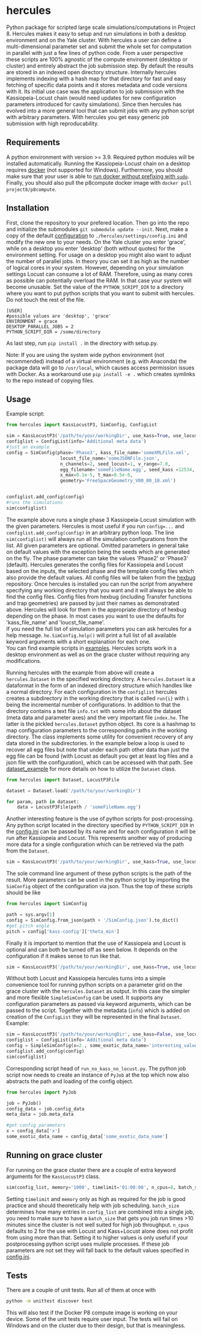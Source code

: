 # hercules
Python package for scripted large scale simulations/computations in Project 8. Hercules makes it easy to setup and run simulations in both a desktop environment and on the Yale cluster. With hercules a user can define a multi-dimensional parameter set and submit the whole set for computation in parallel with just a few lines of python code. From a user perspective these scripts are 100% agnostic of the compute environment (desktop or cluster) and entirely abstract the job submission step. By default the results are stored in an indexed open directory structure. Internally hercules implements indexing with a hash map for that directory for fast and easy fetching of specific data points and it stores metadata and code versions with it. Its initial use case was the application to job submission with the Kassiopeia-Locust chain (would need updates for new configuration parameters introduced for cavity simulations). Since then hercules has evolved into a more general tool that can submit jobs with any python script with arbitrary parameters. With hercules you get easy generic job submission with high reproducability.

## Requirements

A python environment with version >= 3.9. Required python modules will be installed automatically.
Running the Kassiopeia-Locust chain on a desktop requires [docker](https://www.docker.com/get-started) (not supported for Windows). Furthermore, you should make sure that your user is able to [run docker without prefixing with `sudo`](https://docs.docker.com/engine/install/linux-postinstall/#manage-docker-as-a-non-root-user). Finally, you should also pull the p8compute docker image with `docker pull project8/p8compute`.

## Installation

First, clone the repository to your prefered location. Then go into the repo and initialize the submodules `git submodule update --init`. Next, make a copy of the default [configuration](./hercules/settings/config.default.ini) to `./hercules/settings/config.ini` and modify the new one to your needs. On the Yale cluster you enter 'grace', while on a desktop you enter 'desktop' (both without quotes) for the environment setting. For usage on a desktop you might also want to adjust the number of parallel jobs. In theory you can set it as high as the number of logical cores in your system. However, depending on your simulation settings Locust can consume a lot of RAM. Therefore, using as many cores as possible can potentially overload the RAM. In that case your system will become unusable. Set the value of the `PYTHON_SCRIPT_DIR` to a directory where you want to put python scripts that you want to submit with hercules. Do not touch the rest of the file.
```
[USER]
#possible values are 'desktop', 'grace'
ENVIRONMENT = grace
DESKTOP_PARALLEL_JOBS = 2
PYTHON_SCRIPT_DIR = /some/directory
```

As last step, run `pip install .` in the directory with setup.py. 

Note: If you are using the system wide python environment (not recommended) instead of a virtual environment (e.g. with Anaconda) the package data will go to `/usr/local`, which causes access permission issues with Docker. As a workaround use `pip install -e .` which creates symlinks to the repo instead of copying files.

## Usage

Example script:

```python
from hercules import KassLocustP3, SimConfig, ConfigList

sim = KassLocustP3('/path/to/your/workingDir', use_kass=True, use_locust=True)
configlist = ConfigList(info='Additional meta data')
#just an example
config = SimConfig(phase='Phase3', kass_file_name='someXMLFile.xml', 
                    locust_file_name='someJSONFile.json', 
                    n_channels=2, seed_locust=1, v_range=7.0,
                    egg_filename='someFileName.egg', seed_kass =12534, x_min=0.1e-5, 
                    x_max=0.1e-5, t_max=0.5e-6,
                    geometry='FreeSpaceGeometry_V00_00_10.xml')


configlist.add_config(config)
#runs the simulations
sim(configlist)

```
The example above runs a single phase 3 Kassiopeia-Locust simulation with the given parameters. Hercules is most useful if you run `config=...` and `configlist.add_config(config)` in an arbitrary python loop. The line `sim(configlist)` will always run all the simulation configurations from the list. All given parameters are optional. Omitted parameters in general take on default values with the exception being the seeds which are generated on the fly. The phase parameter can take the values 'Phase2' or 'Phase3' (default). Hercules generates the config files for Kassiopeia and Locust based on the inputs, the selected phase and the template config files which also provide the default values. All config files will be taken from the [hexbug](https://github.com/project8/hexbug/tree/459dffe30eea7d8bab9ddff78b63fda5198041ad) repository. Once hercules is installed you can run the script from anywhere specifying any working directory that you want and it will always be able to find the config files. Config files from hexbug (including Transfer functions and trap geometries) are passed by just their names as demonstrated above. Hercules will look for them in the appropriate directory of hexbug depending on the phase. In most cases you want to use the defaults for 'kass_file_name' and 'loucst_file_name'.  
If you need the full list of simulation parameters you can ask hercules for a help message. `he.SimConfig.help()` will print a full list of all available keyword arguments with a short explanation for each one.  
You can find example scripts in [examples](./examples). Hercules scripts work in a desktop environment as well as on the grace cluster without requiring any modifications.

Running hercules with the example from above will create a `hercules.Dataset` in the specified working directory. A `hercules.Dataset` is a dataformat in the form of an indexed directory structure which handles like a normal directory. For each configuration in the `configlist` hercules creates a subdirectory in the working directory that is called `run{i}` with `i` being the incremental number of configurations. In addition to that the directory contains a text file `info.txt` with some info about the dataset (meta data and parameter axes) and the very important file `index.he`. The latter is the pickled `hercules.Dataset` python object. Its core is a hashmap to map configuration parameters to the corresponding paths in the working directory. The class implements some utility for convenient recovery of any data stored in the subdirectories. In the example below a loop is used to recover all egg files but note that under each path other data than just the egg file can be found (with Locust as default you get at least log files and a json file with the configuration), which can be accessed with that path. See [dataset_example](./examples/dataset_example.py) for more details on how to utilize the `Dataset` class.

```python
from hercules import Dataset, LocustP3File

dataset = Dataset.load('/path/to/your/workingDir')

for param, path in dataset:
    data = LocustP3File(path / 'someFileName.egg')
```

Another interesting feature is the use of python scripts for post-processing. Any python script located in the directory specified by `PYTHON_SCRIPT_DIR` in the [config.ini](./hercules/settings/config.ini) can be passed by its name and for each configuration it will be run after Kassiopeia and Locust. This represents another way of producing more data for a single configuration which can be retrieved via the path from the `Dataset`.

```python
sim = KassLocustP3('/path/to/your/workingDir', use_kass=True, use_locust=True, python_script='post_processing.py')
```

The sole command line argument of these python scripts is the path of the result. More parameters can be used in the python script by importing the `SimConfig` object of the configuration via json. Thus the top of these scripts should be like

```python
from hercules import SimConfig

path = sys.argv[1]
config = SimConfig.from_json(path + '/SimConfig.json').to_dict()
#get pitch angle
pitch = config['kass-config']['theta_min']

```

Finally it is important to mention that the use of Kassiopeia and Locust is optional and can both be turned off as seen below. It depends on the configuration if it makes sense to run like that.

```python
sim = KassLocustP3('/path/to/your/workingDir', use_kass=True, use_locust=False, python_script='run_no_locust.py')
```

Without both Locust and Kassiopeia hercules turns into a simple convenience tool for running python scripts on a parameter grid on the grace cluster with the `hercules.Dataset` as output. In this case the simpler and more flexible `SimpleSimConfig` can be used. It supports any configuration parameters as passed via keyword arguments, which can be passed to the script. Together with the metadata (`info`) which is added on creation of the `ConfigList` they will be represented in the final `Dataset`. Example:

```python
sim = KassLocustP3('/path/to/your/workingDir', use_kass=False, use_locust=False, python_script='run_no_kass_no_locust.py')
configlist = ConfigList(info='Additional meta data')
config = SimpleSimConfig(x=2., some_exotic_data_name='interesting_value')
configlist.add_config(config)
sim(configlist)
```

Corresponding script head of `run_no_kass_no_locust.py`. The python job script now needs to create an instance of `PyJob` at the top which now also abstracts the path and loading of the config object.

```python
from hercules import PyJob

job = PyJob()
config_data = job.config_data
meta_data = job.meta_data

#get config parameters
x = config_data['x']
some_exotic_data_name = config_data['some_exotic_data_name']
```

## Running on grace cluster

For running on the grace cluster there are a couple of extra keyword arguments for the `KassLocustP3` class.

```python
sim(config_list, memory='1000', timelimit='01:00:00', n_cpus=8, batch_size=3)
```

Setting `timelimit` and `memory` only as high as required for the job is good practice and should theoretically help with job scheduling. `batch_size` determines how many entries in `config_list` are combined into a single job, you need to make sure to have a `batch_size` that gets you job run times >10 minutes since the cluster is not well suited for high job throughput. `n_cpus` defaults to 2 for the use with Locust and Kass+Locust alone does not profit from using more than that. Setting it to higher values is only useful if your postprocessing python script uses muliple processes. If these job parameters are not set they will fall back to the default values specified in [config.ini](./hercules/settings/config.ini).

## Tests

There are a couple of unit tests. Run all of them at once with

```sh
python -m unittest discover test
```
This will also test if the Docker P8 compute image is working on your device. Some of the unit tests require user input. The tests will fail on Windows and on the cluster due to their design, but that is meaningless.

